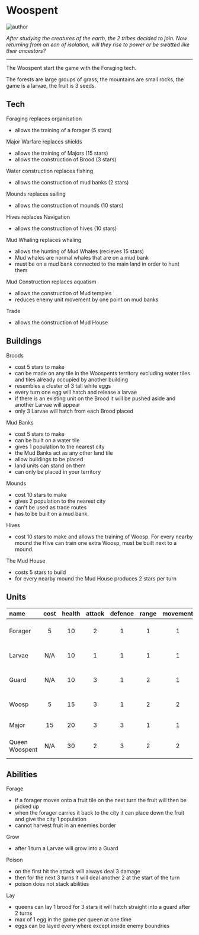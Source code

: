 # Woospent

![author](https://img.shields.io/badge/author-TheSignMaker%238324-%237289DA)

*After studying the creatures of the earth, the 2 tribes decided to join. Now returning from an eon of isolation, will they rise to power or be swatted like their ancestors?*

---

The Woospent start the game with the Foraging tech.

The forests are large groups of grass, the mountains are small rocks, the game is a larvae, the fruit is 3 seeds.

## Tech

Foraging replaces organisation

- allows the training of a forager (5 stars)

Major Warfare replaces shields

- allows the training of Majors (15 stars)
- allows the construction of Brood (3 stars)

Water construction replaces fishing

- allows the construction of mud banks (2 stars)

Mounds replaces sailing

- allows the construction of mounds (10 stars)

Hives replaces Navigation

- allows the construction of hives (10 stars)

Mud Whaling replaces whaling

- allows the hunting of Mud Whales (recieves 15 stars)
- Mud whales are normal whales that are on a mud bank
- must be on a mud bank connected to the main land in order to hunt them

Mud Construction replaces aquatism

- allows the construction of Mud temples
- reduces enemy unit movement by one point on mud banks

Trade

- allows the construction of Mud House

## Buildings

Broods

- cost 5 stars to make
- can be made on any tile in the Woospents territory excluding water tiles and tiles already occupied by another building
- resembles a cluster of 3 tall white eggs
- every turn one egg will hatch and release a larvae
- if there is an existing unit on the Brood it will be pushed aside and another Larvae will appear
- only 3 Larvae will hatch from each Brood placed

Mud Banks

- cost 5 stars to make
- can be built on a water tile
- gives 1 population to the nearest city
- the Mud Banks act as any other land tile
- allow buildings to be placed
- land units can stand on them
- can only be placed in your territory

Mounds

- cost 10 stars to make
- gives 2 population to the nearest city
- can't be used as trade routes
- has to be built on a mud bank.

Hives

- cost 10 stars to make and allows the training of Woosp. For every nearby mound the Hive can train one extra Woosp, must be built next to a mound.

The Mud House

- costs 5 stars to build
- for every nearby mound the Mud House produces 2 stars per turn

## Units

| name | cost | health | attack | defence | range | movement | skills |
|:-----|:----:|:------:|:------:|:-------:|:-----:|:----:|:-------|
| Forager | 5 | 10 | 2 | 1 | 1 | 1 | Dash, Fortify, Forage |
| Larvae | N/A | 10 | 1 | 1 | 1 | 1 | Dash, Fortify, Grow |
| Guard | N/A | 10 | 3 | 1 | 2 | 1 | Dash, Fortify, Poison |
| Woosp | 5 | 15 | 3 | 1 | 2 | 2 | Dash, Fly, Poison |
| Major | 15 | 20 | 3 | 3 | 1 | 1 | Dash, Forage |
| Queen Woospent | N/A | 30 | 2 | 3 | 2 | 2 | Dash, Fly, Lay |

## Abilities

Forage

- if a forager moves onto a fruit tile on the next turn the fruit will then be picked up
- when the forager carries it back to the city it can place down the fruit and give the city 1 population
- cannot harvest fruit in an enemies border

Grow

- after 1 turn a Larvae will grow into a Guard

Poison

- on the first hit the attack will always deal 3 damage
- then for the next 3 turns it will deal another 2 at the start of the turn
- poison does not stack abilities

Lay

- queens can lay 1 brood for 3 stars it will hatch straight into a guard after 2 turns
- max of 1 egg in the game per queen at one time
- eggs can be layed every where except inside enemy boundries
